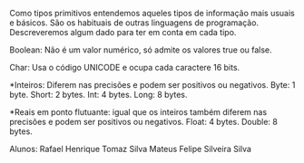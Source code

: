 Como tipos primitivos entendemos aqueles tipos de informação mais usuais e básicos. São os habituais de outras linguagens de programação. Descreveremos algum dado para ter em conta em cada tipo.

Boolean: Não é um valor numérico, só admite os valores true ou false.

Char: Usa o código UNICODE e ocupa cada caractere 16 bits.

*Inteiros: Diferem nas precisões e podem ser positivos ou negativos. Byte: 1 byte. Short: 2 bytes. Int: 4 bytes. Long: 8 bytes.

*Reais em ponto flutuante: igual que os inteiros também diferem nas precisões e podem ser positivos ou negativos. Float: 4 bytes. Double: 8 bytes.

Alunos: Rafael Henrique Tomaz Silva Mateus Felipe Silveira Silva
